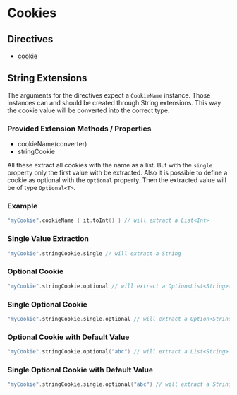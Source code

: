 # Cookies

## Directives

* [cookie](cookie.md)

## String Extensions

The arguments for the directives expect a `CookieName` instance. 
Those instances can and should be created through String extensions. 
This way the cookie value will be converted into the correct type.

### Provided Extension Methods / Properties

* cookieName\(converter\)
* stringCookie

All these extract all cookies with the name as a list. 
But with the `single` property only the first value with be extracted.
Also it is possible to define a cookie as optional with the `optional` property.
Then the extracted value will be of type `Optional<T>`.

### Example

```kotlin
"myCookie".cookieName { it.toInt() } // will extract a List<Int>
```

### Single Value Extraction

```kotlin
"myCookie".stringCookie.single // will extract a String
```

### Optional Cookie

```kotlin
"myCookie".stringCookie.optional // will extract a Option<List<String>>
```

### Single Optional Cookie

```kotlin
"myCookie".stringCookie.single.optional // will extract a Option<String>
```

### Optional Cookie with Default Value

```kotlin
"myCookie".stringCookie.optional("abc") // will extract a List<String>
```

### Single Optional Cookie with Default Value

```kotlin
"myCookie".stringCookie.single.optional("abc") // will extract a String
```
